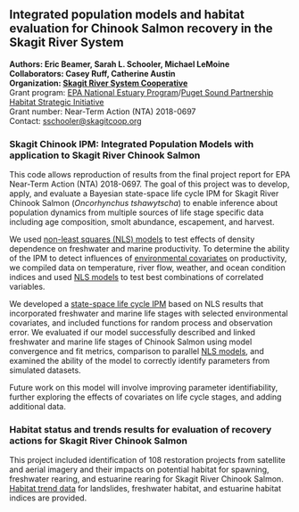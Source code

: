 ## Integrated population models and habitat evaluation for Chinook Salmon recovery in the Skagit River System
**Authors: Eric Beamer, Sarah L. Schooler, Michael LeMoine** <br/>
**Collaborators: Casey Ruff, Catherine Austin** <br/>
**Organization: [Skagit River System Cooperative](http://skagitcoop.org/)** <br/>
Grant program: [EPA National Estuary Program](https://www.epa.gov/puget-sound/funding-and-grants-puget-sound)/[Puget Sound Partnership Habitat Strategic Initiative](https://pugetsoundestuary.wa.gov/habitat-strategic-initiative/) <br/>
Grant number: Near-Term Action (NTA) 2018-0697 <br/>
Contact: sschooler@skagitcoop.org

### Skagit Chinook IPM: Integrated Population Models with application to Skagit River Chinook Salmon
This code allows reproduction of results from the final project report for EPA Near-Term Action (NTA) 2018-0697. The goal of this project was to develop, apply, and evaluate a Bayesian state-space life cycle IPM for Skagit River Chinook Salmon (_Oncorhynchus tshawytscha_) to enable inference about population dynamics from multiple sources of life stage specific data including age composition, smolt abundance, escapement, and harvest.

We used [non-least squares (NLS) models](/analysis/SkagitChinook_TwoStage_NLS_DensDepModelSel.R) to test effects of density dependence on freshwater and marine productivity. To determine the ability of the IPM to detect influences of [environmental covariates](/data/skagit_chinook_covars_all.csv) on productivity, we compiled data on temperature, river flow, weather, and ocean condition indices and used [NLS models](/analysis/SkagitChinook_TwoStage_NLS_CovModelSel.R) to test best combinations of correlated variables.

We developed a [state-space life cycle IPM](SkagitChinook_TwoStage_IPM.R) based on NLS results that incorporated freshwater and marine life stages with selected environmental covariates, and included functions for random process and observation error. We evaluated if our model successfully described and linked freshwater and marine life stages of Chinook Salmon using model convergence and fit metrics, comparison to parallel [NLS models](SkagitChinook_TwoStage_NLS.R), and examined the ability of the model to correctly identify parameters from simulated datasets.

Future work on this model will involve improving parameter identifiability, further exploring the effects of covariates on life cycle stages, and adding additional data.

### Habitat status and trends results for evaluation of recovery actions for Skagit River Chinook Salmon
This project included identification of 108 restoration projects from satellite and aerial imagery and their impacts on potential habitat for spawning, freshwater rearing, and estuarine rearing for Skagit River Chinook Salmon. [Habitat trend data](/data/habitat) for landslides, freshwater habitat, and estuarine habitat indices are provided.
